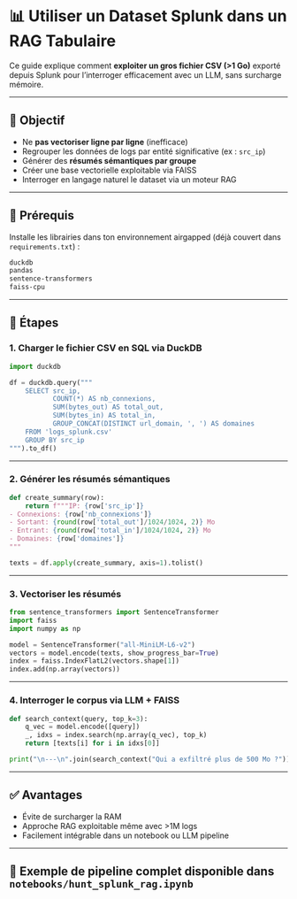 # 📊 Utiliser un Dataset Splunk dans un RAG Tabulaire

Ce guide explique comment **exploiter un gros fichier CSV (>1 Go)** exporté depuis Splunk pour l’interroger efficacement avec un LLM, sans surcharge mémoire.

---

## 🧠 Objectif

- Ne **pas vectoriser ligne par ligne** (inefficace)
- Regrouper les données de logs par entité significative (ex : `src_ip`)
- Générer des **résumés sémantiques par groupe**
- Créer une base vectorielle exploitable via FAISS
- Interroger en langage naturel le dataset via un moteur RAG

---

## 🧰 Prérequis

Installe les librairies dans ton environnement airgapped (déjà couvert dans `requirements.txt`) :
```txt
duckdb
pandas
sentence-transformers
faiss-cpu
```

---

## 🔧 Étapes

### 1. Charger le fichier CSV en SQL via DuckDB

```python
import duckdb

df = duckdb.query("""
    SELECT src_ip,
           COUNT(*) AS nb_connexions,
           SUM(bytes_out) AS total_out,
           SUM(bytes_in) AS total_in,
           GROUP_CONCAT(DISTINCT url_domain, ', ') AS domaines
    FROM 'logs_splunk.csv'
    GROUP BY src_ip
""").to_df()
```

---

### 2. Générer les résumés sémantiques

```python
def create_summary(row):
    return f"""IP: {row['src_ip']}
- Connexions: {row['nb_connexions']}
- Sortant: {round(row['total_out']/1024/1024, 2)} Mo
- Entrant: {round(row['total_in']/1024/1024, 2)} Mo
- Domaines: {row['domaines']}
"""

texts = df.apply(create_summary, axis=1).tolist()
```

---

### 3. Vectoriser les résumés

```python
from sentence_transformers import SentenceTransformer
import faiss
import numpy as np

model = SentenceTransformer("all-MiniLM-L6-v2")
vectors = model.encode(texts, show_progress_bar=True)
index = faiss.IndexFlatL2(vectors.shape[1])
index.add(np.array(vectors))
```

---

### 4. Interroger le corpus via LLM + FAISS

```python
def search_context(query, top_k=3):
    q_vec = model.encode([query])
    _, idxs = index.search(np.array(q_vec), top_k)
    return [texts[i] for i in idxs[0]]

print("\n---\n".join(search_context("Qui a exfiltré plus de 500 Mo ?")))
```

---

## ✅ Avantages

- Évite de surcharger la RAM
- Approche RAG exploitable même avec >1M logs
- Facilement intégrable dans un notebook ou LLM pipeline

---

## 📁 Exemple de pipeline complet disponible dans `notebooks/hunt_splunk_rag.ipynb`
